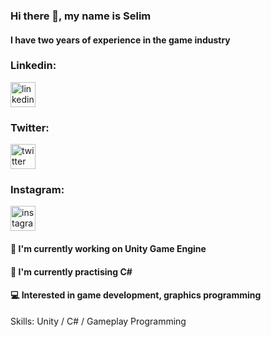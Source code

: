 ### Hi there 👋, my name is Selim
#### I have two years of experience in the game industry


### Linkedin:
[<img src='https://cdn.jsdelivr.net/npm/simple-icons@3.0.1/icons/linkedin.svg' alt='linkedin' height='40'>](https://www.linkedin.com/in/selim-özcan-b49b03139//) 

### Twitter:
[<img src='https://cdn.jsdelivr.net/npm/simple-icons@3.0.1/icons/twitter.svg' alt='twitter' height='40'>](/https://twitter.com/SELMZCAN2) 

### Instagram: 
[<img src='https://cdn.jsdelivr.net/npm/simple-icons@3.0.1/icons/instagram.svg' alt='instagram' height='40'>](https://www.instagram.com/selim.cs/)



#### 🔭 I'm currently working on Unity Game Engine
#### 🌱 I'm currently practising C#
#### 💻 Interested in game development, graphics programming

Skills: Unity / C# / Gameplay Programming
